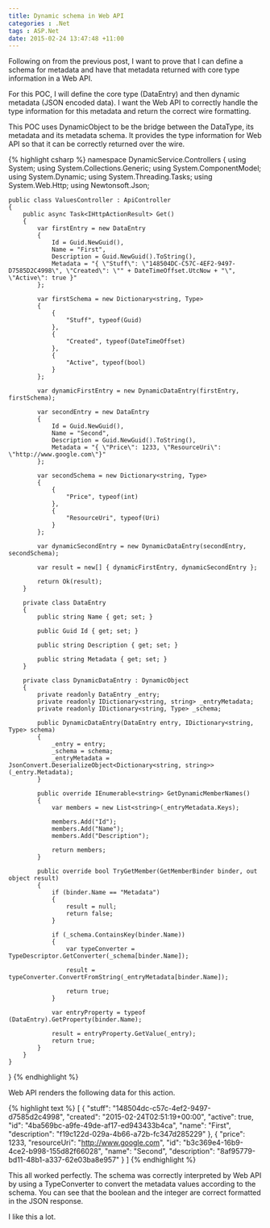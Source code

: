 ```yaml
---
title: Dynamic schema in Web API
categories : .Net
tags : ASP.Net
date: 2015-02-24 13:47:48 +11:00
---
```


Following on from the previous post, I want to prove that I can define a schema for metadata and have that metadata returned with core type information in a Web API.

For this POC, I will define the core type (DataEntry) and then dynamic metadata (JSON encoded data). I want the Web API to correctly handle the type information for this metadata and return the correct wire formatting.

This POC uses DynamicObject to be the bridge between the DataType, its metadata and its metadata schema. It provides the type information for Web API so that it can be correctly returned over the wire.

{% highlight csharp %}
namespace DynamicService.Controllers
{
    using System;
    using System.Collections.Generic;
    using System.ComponentModel;
    using System.Dynamic;
    using System.Threading.Tasks;
    using System.Web.Http;
    using Newtonsoft.Json;

    public class ValuesController : ApiController
    {
        public async Task<IHttpActionResult> Get()
        {
            var firstEntry = new DataEntry
            {
                Id = Guid.NewGuid(),
                Name = "First",
                Description = Guid.NewGuid().ToString(),
                Metadata = "{ \"Stuff\": \"148504DC-C57C-4EF2-9497-D7585D2C4998\", \"Created\": \"" + DateTimeOffset.UtcNow + "\", \"Active\": true }"
            };

            var firstSchema = new Dictionary<string, Type>
            {
                {
                    "Stuff", typeof(Guid)
                },
                {
                    "Created", typeof(DateTimeOffset)
                },
                {
                    "Active", typeof(bool)
                }
            };

            var dynamicFirstEntry = new DynamicDataEntry(firstEntry, firstSchema);

            var secondEntry = new DataEntry
            {
                Id = Guid.NewGuid(),
                Name = "Second",
                Description = Guid.NewGuid().ToString(),
                Metadata = "{ \"Price\": 1233, \"ResourceUri\": \"http://www.google.com\"}"
            };

            var secondSchema = new Dictionary<string, Type>
            {
                {
                    "Price", typeof(int)
                },
                {
                    "ResourceUri", typeof(Uri)
                }
            };

            var dynamicSecondEntry = new DynamicDataEntry(secondEntry, secondSchema);

            var result = new[] { dynamicFirstEntry, dynamicSecondEntry };

            return Ok(result);
        }

        private class DataEntry
        {
            public string Name { get; set; }

            public Guid Id { get; set; }

            public string Description { get; set; }

            public string Metadata { get; set; }
        }

        private class DynamicDataEntry : DynamicObject
        {
            private readonly DataEntry _entry;
            private readonly IDictionary<string, string> _entryMetadata; 
            private readonly IDictionary<string, Type> _schema;

            public DynamicDataEntry(DataEntry entry, IDictionary<string, Type> schema)
            {
                _entry = entry;
                _schema = schema;
                _entryMetadata = JsonConvert.DeserializeObject<Dictionary<string, string>>(_entry.Metadata);
            }

            public override IEnumerable<string> GetDynamicMemberNames()
            {
                var members = new List<string>(_entryMetadata.Keys);

                members.Add("Id");
                members.Add("Name");
                members.Add("Description");  

                return members;
            }

            public override bool TryGetMember(GetMemberBinder binder, out object result)
            {
                if (binder.Name == "Metadata")
                {
                    result = null;
                    return false;
                }

                if (_schema.ContainsKey(binder.Name))
                {
                    var typeConverter = TypeDescriptor.GetConverter(_schema[binder.Name]);

                    result = typeConverter.ConvertFromString(_entryMetadata[binder.Name]);

                    return true;
                }

                var entryProperty = typeof (DataEntry).GetProperty(binder.Name);

                result = entryProperty.GetValue(_entry);
                return true;
            }
        }
    }
}
{% endhighlight %}

Web API renders the following data for this action.

{% highlight text %}
[
  {
    "stuff": "148504dc-c57c-4ef2-9497-d7585d2c4998",
    "created": "2015-02-24T02:51:19+00:00",
    "active": true,
    "id": "4ba569bc-a9fe-49de-af17-ed943433b4ca",
    "name": "First",
    "description": "f19c122d-029a-4b66-a72b-fc347d285229"
  },
  {
    "price": 1233,
    "resourceUri": "http://www.google.com",
    "id": "b3c369e4-16b9-4ce2-b998-155d82f66028",
    "name": "Second",
    "description": "8af95779-bd11-48b1-a337-62e03ba8e957"
  }
]
{% endhighlight %}

This all worked perfectly. The schema was correctly interpreted by Web API by using a TypeConverter to convert the metadata values according to the schema. You can see that the boolean and the integer are correct formatted in the JSON response.

I like this a lot.